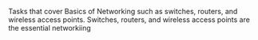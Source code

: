 Tasks that cover Basics of Networking such as switches, routers, and wireless access points. Switches, routers, and wireless access points are the essential networkiing
